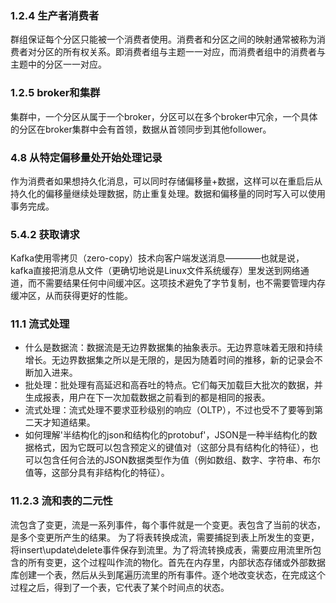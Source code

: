 ### 1.2.4 生产者消费者
群组保证每个分区只能被一个消费者使用。消费者和分区之间的映射通常被称为消费者对分区的所有权关系。即消费者组与主题一一对应，而消费者组中的消费者与主题中的分区一一对应。

### 1.2.5 broker和集群
集群中，一个分区从属于一个broker，分区可以在多个broker中冗余，一个具体的分区在broker集群中会有首领，数据从首领同步到其他follower。

### 4.8 从特定偏移量处开始处理记录
作为消费者如果想持久化消息，可以同时存储偏移量+数据，这样可以在重启后从持久化的偏移量继续处理数据，防止重复处理。数据和偏移量的同时写入可以使用事务完成。

### 5.4.2 获取请求
Kafka使用零拷贝（zero-copy）技术向客户端发送消息————也就是说，kafka直接把消息从文件（更确切地说是Linux文件系统缓存）里发送到网络通道，而不需要结果任何中间缓冲区。这项技术避免了字节复制，也不需要管理内存缓冲区，从而获得更好的性能。

### 11.1 流式处理
- 什么是数据流：数据流是无边界数据集的抽象表示。无边界意味着无限和持续增长。无边界数据集之所以是无限的，是因为随着时间的推移，新的记录会不断加入进来。
- 批处理：批处理有高延迟和高吞吐的特点。它们每天加载巨大批次的数据，并生成报表，用户在下一次加载数据之前看到的都是相同的报表。
- 流式处理：流式处理不要求亚秒级别的响应（OLTP），不过也受不了要等到第二天才知道结果。
- 如何理解'半结构化的json和结构化的protobuf'，JSON是一种半结构化的数据格式，因为它既可以包含预定义的键值对（这部分具有结构化的特征），也可以包含任何合法的JSON数据类型作为值（例如数组、数字、字符串、布尔值等，这部分具有非结构化的特征）。

### 11.2.3 流和表的二元性
流包含了变更，流是一系列事件，每个事件就是一个变更。表包含了当前的状态，是多个变更所产生的结果。
为了将表转换成流，需要捕捉到表上所发生的变更，将insert\update\delete事件保存到流里。为了将流转换成表，需要应用流里所包含的所有变更，这个过程叫作流的物化。首先在内存里，内部状态存储或外部数据库创建一个表，然后从头到尾遍历流里的所有事件。逐个地改变状态，在完成这个过程之后，得到了一个表，它代表了某个时间点的状态。